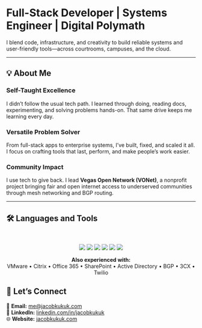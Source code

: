 # Full-Stack Developer | Systems Engineer | Digital Polymath

I blend code, infrastructure, and creativity to build reliable systems and user-friendly tools—across courtrooms, campuses, and the cloud.

---

## 💡 About Me

### Self-Taught Excellence  
I didn’t follow the usual tech path. I learned through doing, reading docs, experimenting, and solving problems hands-on. That same drive keeps me learning every day.

### Versatile Problem Solver  
From full-stack apps to enterprise systems, I’ve built, fixed, and scaled it all. I focus on crafting tools that last, perform, and make people’s work easier.

### Community Impact  
I use tech to give back. I lead **Vegas Open Network (VONet)**, a nonprofit project bringing fair and open internet access to underserved communities through mesh networking and BGP routing.

---

## 🛠️ Languages and Tools

<br>

<p align="center">
  <!-- Programming & Development -->
  <img src="https://skillicons.dev/icons?i=cs,dotnet,html,css,js,powershell,bash" />

  <!-- Cloud Platforms -->
  <img src="https://skillicons.dev/icons?i=azure,aws" />

  <!-- Virtualization & Infrastructure -->
  <img src="https://skillicons.dev/icons?i=docker" />

  <!-- Operating Systems -->
  <img src="https://skillicons.dev/icons?i=windows,ubuntu,debian" />

  <!-- Databases -->
  <img src="https://skillicons.dev/icons?i=mssql,mysql,sqlite,redis" />

  <!-- Development Tools & Frameworks -->
  <img src="https://skillicons.dev/icons?i=git,visualstudio,vscode,bootstrap,tailwind" />
</p>

<p align="center">
  <b>Also experienced with:</b><br>
  VMware • Citrix • Office 365 • SharePoint • Active Directory • BGP • 3CX • Twilio
</p>

## 🤝 Let’s Connect

📧 **Email:** [me@jacobkukuk.com](mailto:me@jacobkukuk.com)  
💼 **LinkedIn:** [linkedin.com/in/jacobkukuk](https://linkedin.com/in/jacobkukuk)  
🌐 **Website:** [jacobkukuk.com](https://jacobkukuk.com)

